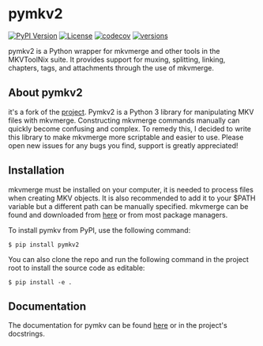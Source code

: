 # pymkv2
[![PyPI Version](https://img.shields.io/pypi/v/pymkv2.svg)](https://pypi.python.org/pypi/pymkv2)
[![License](https://img.shields.io/github/license/gitbib/pymkv.svg)](https://github.com/gitbib/pymkv/LICENSE.txt)
[![codecov](https://codecov.io/github/GitBib/pymkv2/branch/master/graph/badge.svg?token=2JDX5HHGUO)](https://codecov.io/github/GitBib/pymkv2)
[![versions](https://img.shields.io/pypi/pyversions/pymkv2.svg)](https://github.com/GitBib/pymkv2)

pymkv2 is a Python wrapper for mkvmerge and other tools in the MKVToolNix suite. It provides support for muxing,
splitting, linking, chapters, tags, and attachments through the use of mkvmerge.

## About pymkv2
it's a fork of the [project](https://github.com/sheldonkwoodward/pymkv). Pymkv2 is a Python 3 library for manipulating MKV files with mkvmerge. Constructing mkvmerge commands manually can
quickly become confusing and complex. To remedy this, I decided to write this library to make mkvmerge more
scriptable and easier to use. Please open new issues for any bugs you find, support is greatly appreciated!

## Installation
mkvmerge must be installed on your computer, it is needed to process files when creating MKV objects. It is also
recommended to add it to your $PATH variable but a different path can be manually specified. mkvmerge can be found
and downloaded from [here](https://mkvtoolnix.download/downloads.html) or from most package managers.

To install pymkv from PyPI, use the following command:

    $ pip install pymkv2

You can also clone the repo and run the following command in the project root to install the source code as editable:

    $ pip install -e .

## Documentation
The documentation for pymkv can be found [here](https://gitbib.github.io/pymkv2/) or in the project's docstrings.
